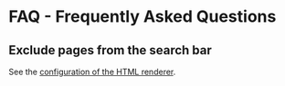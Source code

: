 # FAQ - Frequently Asked Questions


## Exclude pages from the search bar

See the [configuration of the HTML renderer](./format/configuration/renderers.html#outputhtmlsearchchapter).

